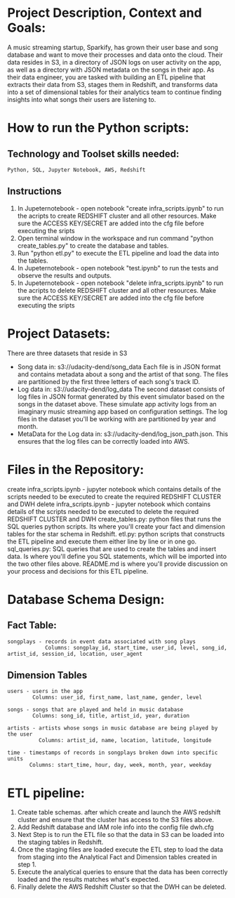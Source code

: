 # Project Description, Context and Goals:
A music streaming startup, Sparkify, has grown their user base and song database and want to move their processes and data onto the cloud. Their data resides in S3, in a directory of JSON logs on user activity on the app, as well as a directory with JSON metadata on the songs in their app.
As their data engineer, you are tasked with building an ETL pipeline that extracts their data from S3, stages them in Redshift, and transforms data into a set of dimensional tables for their analytics team to continue finding insights into what songs their users are listening to.

# How to run the Python scripts:
## Technology and Toolset skills needed:
    Python, SQL, Jupyter Notebook, AWS, Redshift
## Instructions
1. In Jupeternotebook - open notebook "create infra_scripts.ipynb" to run the acripts to create REDSHIFT cluster and all other resources. Make sure the ACCESS KEY/SECRET are added into the cfg file before executing the sripts
2. Open terminal window in the workspace and run command "python create_tables.py" to create the database and tables.
3. Run "python etl.py" to execute the ETL pipeline and load the data into the tables.
4. In Jupeternotebook - open notebook "test.ipynb" to run the tests and observe the results and outputs.
5. In Jupeternotebook - open notebook "delete infra_scripts.ipynb" to run the acripts to delete REDSHIFT cluster and all other resources. Make sure the ACCESS KEY/SECRET are added into the cfg file before executing the sripts

# Project Datasets:
There are three datasets that reside in S3
- Song data in:  s3://udacity-dend/song_data
    Each file is in JSON format and contains metadata about a song and the artist of that song. The files are partitioned by the first three letters of each song's track ID.
- Log data in: s3://udacity-dend/log_data
    The second dataset consists of log files in JSON format generated by this event simulator based on the songs in the dataset above. These simulate app activity logs from an imaginary music streaming app based on configuration settings. The log files in the dataset you'll be working with are partitioned by year and month.  
- MetaData for the Log data in: s3://udacity-dend/log_json_path.json. This ensures that the log files can be correctly loaded into AWS.

# Files in the Repository:
create infra_scripts.ipynb - jupyter notebook which contains details of the scripts needed to be executed to create the required REDSHIFT CLUSTER and DWH
delete infra_scripts.ipynb - jupyter notebook which contains details of the scripts needed to be executed to delete the required REDSHIFT CLUSTER and DWH
create_tables.py: python files that runs the SQL queries python scripts. Its where you'll create your fact and dimension tables for the star schema in Redshift.
etl.py: python scripts that constructs the ETL pipeline and execute them either line by line or in one go.
sql_queries.py: SQL queries that are used to create the tables and insert data. Is where you'll define you SQL statements, which will be imported into the two other files above.
README.md is where you'll provide discussion on your process and decisions for this ETL pipeline.

# Database Schema Design:
## Fact Table:
    songplays - records in event data associated with song plays  
                Columns: songplay_id, start_time, user_id, level, song_id, artist_id, session_id, location, user_agent
  
## Dimension Tables
    users - users in the app
            Columns: user_id, first_name, last_name, gender, level
    
    songs - songs that are played and held in music database
            Columns: song_id, title, artist_id, year, duration
    
    artists - artists whose songs in music database are being played by the user
              Columns: artist_id, name, location, latitude, longitude
    
    time - timestamps of records in songplays broken down into specific units
           Columns: start_time, hour, day, week, month, year, weekday


# ETL pipeline:
1. Create table schemas. after which create and launch the AWS redshift cluster and ensure that the cluster has access to the S3 files above.
2. Add Redshift database and IAM role info into the config file dwh.cfg
3. Next Step is to run the ETL file so that the data in S3 can be loaded into the staging tables in Redshift.
4. Once the staging files are loaded execute the ETL step to load the data from staging into the Analytical Fact and Dimension tables created in step 1.
5. Execute the analytical queries to ensure that the data has been correctly loaded and the results matches what's expected.
6. Finally delete the AWS Redshift Cluster so that the DWH can be deleted.